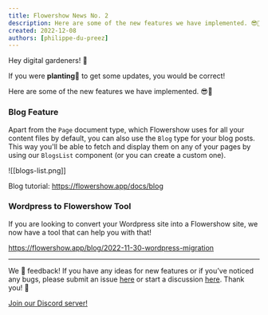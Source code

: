 ```yaml
---
title: Flowershow News No. 2
description: Here are some of the new features we have implemented. 😎🚀
created: 2022-12-08
authors: [philippe-du-preez]
---
```


Hey digital gardeners! 💐

If you were **planting**🌱 to get some updates, you would be correct!

Here are some of the new features we have implemented. 😎🚀

### Blog Feature

Apart from the `Page` document type, which Flowershow uses for all your content files by default, you can also use the `Blog` type for your blog posts. This way you'll be able to fetch and display them on any of your pages by using our `BlogsList` component (or you can create a custom one).

![[blogs-list.png]]

Blog tutorial: https://flowershow.app/docs/blog

### Wordpress to Flowershow Tool

If you are looking to convert your Wordpress site into a Flowershow site, we now have a tool that can help you with that!

https://flowershow.app/blog/2022-11-30-wordpress-migration

---

We 💙 feedback! If you have any ideas for new features or if you’ve noticed any bugs, please submit an issue [here](https://github.com/flowershow/flowershow/issues) or start a discussion [here](https://github.com/flowershow/flowershow/discussions). Thank you! 🌷

[Join our Discord server!](https://discord.gg/vQ5Y2uUzt6)
